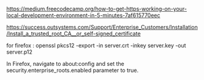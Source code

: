 https://medium.freecodecamp.org/how-to-get-https-working-on-your-local-development-environment-in-5-minutes-7af615770eec

https://success.outsystems.com/Support/Enterprise_Customers/Installation/Install_a_trusted_root_CA__or_self-signed_certificate


for firefox : openssl pkcs12 -export -in server.crt -inkey server.key -out server.p12


In Firefox, navigate to about:config and set the security.enterprise_roots.enabled parameter to true.